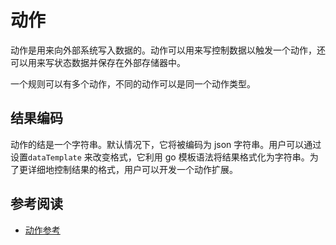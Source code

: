 # 动作

动作是用来向外部系统写入数据的。动作可以用来写控制数据以触发一个动作，还可以用来写状态数据并保存在外部存储器中。

一个规则可以有多个动作，不同的动作可以是同一个动作类型。

## 结果编码

动作的结是一个字符串。默认情况下，它将被编码为 json 字符串。用户可以通过设置`dataTemplate` 来改变格式，它利用 go 模板语法将结果格式化为字符串。为了更详细地控制结果的格式，用户可以开发一个动作扩展。

## 参考阅读

- [动作参考](../rules/sinks/overview.md)